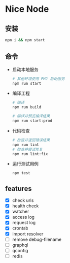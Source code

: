 # Nice Node

## 安装
```sh
npm i && npm start
```

## 命令
- 启动本地服务
    ```sh
    # 其他环境使用 PM2 启动服务
    npm run start
    ```
- 编译工程
    ```sh
    # 编译
    npm run build

    # 编译并预览编译结果
    npm run start:prod
    ```
- 代码检查
    ```sh
    # 检查并返回错误结果
    npm run lint
    # 检查并尝试修复
    npm run lint:fix
    ```
- 运行测试用例
    ```sh
    npm test
    ```

## features
- [x] check urls
- [x] health check
- [x] watcher
- [x] access log
- [x] request log
- [x] crontab
- [x] import resolver
- [ ] remove debug-filename
- [ ] graphql
- [ ] qconfig
- [ ] redis

